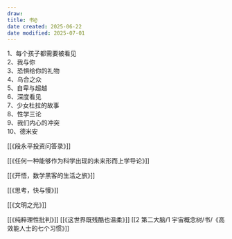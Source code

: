 ```yaml
---
draw:
title: 书@
date created: 2025-06-22
date modified: 2025-07-01
---
```


1、每个孩子都需要被看见  
2、我与你  
3、恐惧给你的礼物  
4、乌合之众  
5、自卑与超越  
6、深度看见  
7、少女杜拉的故事  
8、性学三论  
9、我们内心的冲突  
10、德米安

[[《段永平投资问答录》]]

[[《任何一种能够作为科学出现的未来形而上学导论》]]

[[《开悟，数学黑客的生活之旅》]]

[[《思考，快与慢》]]

[[《文明之光》]]

[[《纯粹理性批判》]] [[《这世界既残酷也温柔》]] [[2 第二大脑/1 宇宙概念树/书/《高效能人士的七个习惯》]]
